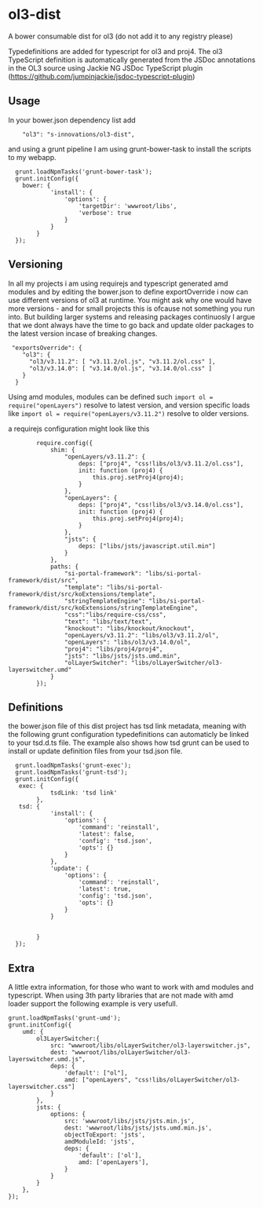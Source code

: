 # ol3-dist
A bower consumable dist for ol3 (do not add it to any registry please)

Typedefinitions are added for typescript for ol3 and proj4. The ol3 TypeScript definition is automatically generated from the JSDoc annotations in the OL3 source using Jackie NG JSDoc TypeScript plugin (https://github.com/jumpinjackie/jsdoc-typescript-plugin)

## Usage
In your bower.json dependency list add
```
    "ol3": "s-innovations/ol3-dist",
```
and using a grunt pipeline I am using grunt-bower-task to install the scripts to my webapp.
```
  grunt.loadNpmTasks('grunt-bower-task');
  grunt.initConfig({
    bower: {
            'install': {
                'options': {
                    'targetDir': 'wwwroot/libs',
                    'verbose': true
                }
            }
        }
  });
```

## Versioning

In all my projects i am using requirejs and typescript generated amd modules and by editing the bower.json to define exportOverride i now can use different versions of ol3 at runtime. You might ask why one would have more versions - and for small projects this is ofcause not something you run into. But building larger systems and releasing packages continuosly I argue that we dont always have the time to go back and update older packages to the latest version incase of breaking changes. 

```
 "exportsOverride": {
    "ol3": {
      "ol3/v3.11.2": [ "v3.11.2/ol.js", "v3.11.2/ol.css" ],
      "ol3/v3.14.0": [ "v3.14.0/ol.js", "v3.14.0/ol.css" ]
    }
  }
```

Using amd modules, modules can be defined such `import ol = require("openLayers")` resolve to latest version, and version specific loads like `import ol = require("openLayers/v3.11.2")` resolve to older versions.

a requirejs configuration might look like this
```
        require.config({
            shim: {
                "openLayers/v3.11.2": {
                    deps: ["proj4", "css!libs/ol3/v3.11.2/ol.css"],
                    init: function (proj4) {
                        this.proj.setProj4(proj4);
                    }
                },
                "openLayers": {
                    deps: ["proj4", "css!libs/ol3/v3.14.0/ol.css"],
                    init: function (proj4) {
                        this.proj.setProj4(proj4);
                    }
                },
                "jsts": {
                    deps: ["libs/jsts/javascript.util.min"]
                }
            },
            paths: {
                "si-portal-framework": "libs/si-portal-framework/dist/src",
                "template": "libs/si-portal-framework/dist/src/koExtensions/template",
                "stringTemplateEngine": "libs/si-portal-framework/dist/src/koExtensions/stringTemplateEngine",
                "css":"libs/require-css/css",
                "text": "libs/text/text",
                "knockout": "libs/knockout/knockout",
                "openLayers/v3.11.2": "libs/ol3/v3.11.2/ol",
                "openLayers": "libs/ol3/v3.14.0/ol",
                "proj4": "libs/proj4/proj4",
                "jsts": "libs/jsts/jsts.umd.min",
                "olLayerSwitcher": "libs/olLayerSwitcher/ol3-layerswitcher.umd"
            }
        });
```

## Definitions

the bower.json file of this dist project has tsd link metadata, meaning with the following grunt configuration typedefinitions can automaticly be linked to your tsd.d.ts file. The example also shows how tsd grunt can be used to install or update definition files from your tsd.json file. 

```
  grunt.loadNpmTasks('grunt-exec');
  grunt.loadNpmTasks('grunt-tsd');
  grunt.initConfig({
   exec: {
            tsdLink: 'tsd link'
        },
   tsd: {
            'install': {
                'options': {
                    'command': 'reinstall',
                    'latest': false,
                    'config': 'tsd.json',
                    'opts': {}
                }
            },           
            'update': {
                'options': {
                    'command': 'reinstall',
                    'latest': true,
                    'config': 'tsd.json',
                    'opts': {}
                }
            }


        }
  });
```

## Extra

A little extra information, for those who want to work with amd modules and typescript. When using 3th party libraries that are not made with amd loader support the following example is very usefull.
```
grunt.loadNpmTasks('grunt-umd');
grunt.initConfig({
    umd: {
        ol3LayerSwitcher:{
            src: "wwwroot/libs/olLayerSwitcher/ol3-layerswitcher.js",
            dest: "wwwroot/libs/olLayerSwitcher/ol3-layerswitcher.umd.js",
            deps: {
                'default': ["ol"],
                amd: ["openLayers", "css!libs/olLayerSwitcher/ol3-layerswitcher.css"]
            }
        },
        jsts: {
            options: {
                src: 'wwwroot/libs/jsts/jsts.min.js',
                dest: 'wwwroot/libs/jsts/jsts.umd.min.js',
                objectToExport: 'jsts', 
                amdModuleId: 'jsts', 
                deps: {
                    'default': ['ol'],
                    amd: ['openLayers'],
                }
            }
        }
    },
});
```
